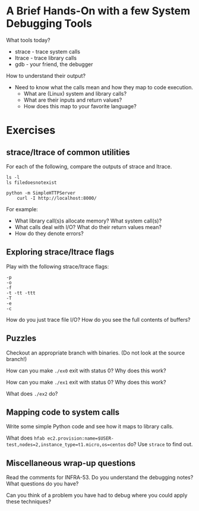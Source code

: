 # A Brief Hands-On with a few System Debugging Tools

What tools today?

* strace - trace system calls
* ltrace - trace library calls
* gdb - your friend, the debugger

How to understand their output?

* Need to know what the calls mean and how they map to code execution.
     * What are (Linux) system and library calls?
     * What are their inputs and return values?
     * How does this map to your favorite language?

# Exercises

## strace/ltrace of common utilities

For each of the following, compare the outputs of strace and ltrace.

    ls -l
    ls filedoesnotexist

    python -m SimpleHTTPServer
        curl -I http://localhost:8000/

For example:

* What library call(s)s allocate memory? What system call(s)?
* What calls deal with I/O? What do their return values mean?
* How do they denote errors?

## Exploring strace/ltrace flags

Play with the following strace/ltrace flags:

    -p
    -o
    -f
    -t -tt -ttt
    -T
    -e
    -c

How do you just trace file I/O? How do you see the full contents of buffers?

## Puzzles

Checkout an appropriate branch with binaries. (Do not look at the source branch!)

How can you make `./ex0` exit with status 0? Why does this work?

How can you make `./ex1` exit with status 0? Why does this work?

What does `./ex2` do?

## Mapping code to system calls

Write some simple Python code and see how it maps to library calls.

What does `hfab ec2.provision:name=$USER-test,nodes=2,instance_type=t1.micro,os=centos` do?
Use `strace` to find out.

## Miscellaneous wrap-up questions

Read the comments for INFRA-53. Do you understand the debugging notes? What questions do you have?

Can you think of a problem you have had to debug where you could apply these techniques?
